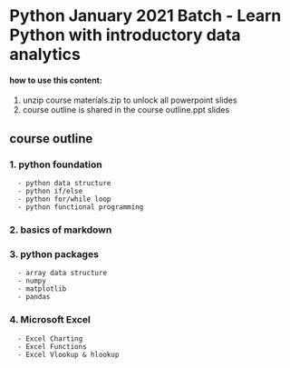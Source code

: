 # Python January 2021 Batch - Learn Python with introductory data analytics
#### how to use this content:
1. unzip course materials.zip to unlock all powerpoint slides
2. course outline is shared in the course outline.ppt slides

## course outline

### 1. python foundation
      - python data structure
      - python if/else
      - python for/while loop
      - python functional programming
### 2. basics of markdown
### 3. python packages
      - array data structure
      - numpy
      - matplotlib
      - pandas
### 4. Microsoft Excel
      - Excel Charting
      - Excel Functions
      - Excel Vlookup & hlookup
